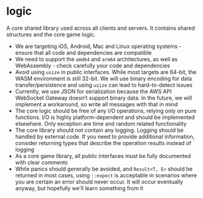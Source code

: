 # logic

A core shared library used across all clients and servers. It contains shared structures and the core game logic.

- We are targeting iOS, Android, Mac and Linux operating systems - ensure that all code and dependencies are compatible
- We need to support the `amd64` and `arm64` architectures, as well as WebAssembly - check carefully your code and dependencies
- Avoid using `usize` in public interfaces. While most targets are 64-bit, the WASM environment is still 32-bit. We will use binary encoding for data transfer/persistence and using `usize` can lead to hard-to-detect issues
- Currently, we use JSON for serialization because the AWS API WebSocket Gateway doesn’t support binary data. In the future, we will implement a workaround, so write all messages with that in mind
- The core logic should be free of any I/O operations, relying only on pure functions. I/O is highly platform-dependent and should be implemented elsewhere. Only exception are time and random related functionality
- The core library should not contain any logging. Logging should be handled by external code. If you need to provide additional information, consider returning types that describe the operation results instead of logging
- As a core game library, all public interfaces must be fully documented with clear comments
- While panics should generally be avoided, and `Result<T, E>` should be returned in most cases, using `::expect` is acceptable in scenarios where you are certain an error should never occur. It will occur eventually anyway, but hopefully we'll learn something from it

